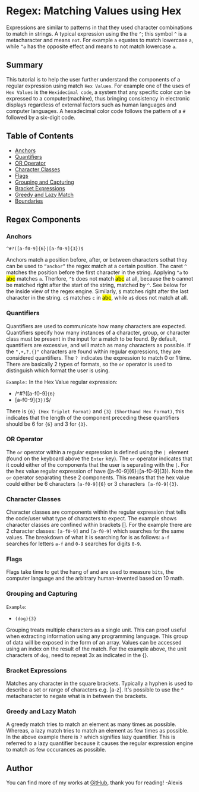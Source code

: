 # Regex: Matching Values using Hex

Expressions are similar to patterns in that they used character combinations to match in strings. A typical expression using the the `^`; this symbol `^` is a metacharacter and means `not`. For example `a` equates to match lowercase `a`, while `^a` has the opposite effect and means to not match lowercase `a`.

## Summary

This tutorial is to help the user further understand the components of a regular expression using match `Hex Values`. For example one of the uses of `Hex Values` is the `Hexidecimal code`, a system that any specific color can be expressed to a computer(machine), thus bringing consistency in electronic displays regardless of external factors such as human languages and computer languages. A hexadecimal color code follows the pattern of a `#` followed by a six-digit code. 

## Table of Contents

- [Anchors](#anchors)
- [Quantifiers](#quantifiers)
- [OR Operator](#or-operator)
- [Character Classes](#character-classes)
- [Flags](#flags)
- [Grouping and Capturing](#grouping-and-capturing)
- [Bracket Expressions](#bracket-expressions)
- [Greedy and Lazy Match](#greedy-and-lazy-match)
- [Boundaries](#boundaries)

## Regex Components

### Anchors
`^#?([a-f0-9]{6}|[a-f0-9]{3})$`

Anchors match a position before, after, or between characters sothat they can be used to `“anchor”` the regex match at a certain position. The caret `^` matches the position before the first character in the string. Applying `^a` to <mark>abc</mark> matches `a`. Therfore, `^b` does not match <mark>abc</mark> at all, because the `b` cannot be matched right after the start of the string, matched by `^`. See below for the inside view of the regex engine. Similarly, `$` matches right after the last character in the string. `c$` matches `c` in <mark>abc</mark>, while `a$` does not match at all.

### Quantifiers
Quantifiers are used to communicate how many characters are expected. Quantifiers specify how many instances of a character, group, or character class must be present in the input for a match to be found. By default, quantifiers are excessive, and will match as many characters as possible. If the `",+,?,{}"` characters are found within regular expressions, they are considered quantifiers. The `? `indicates the expression to match 0 or 1 time. There are basically 2 types of formats, so the `or` operator is used to distinguish which format the user is using.

`Example:`
In the Hex Value regular expression:
- /^#?([a-f0-9]`{6}`
- [a-f0-9]`{3})`$/

There is `{6} (Hex Triplet Format)` and `{3} (Shorthand Hex Format)`, this indicates that the length of the component preceding these quantifiers should be 6 for `{6}` and 3 for `{3}`.

### OR Operator
The `or` operator within a regular expression is defined using the `| `element (found on the keyboard above the `Enter` key). The `or` operator indicates that it could either of the components that the user is separating with the `|`. For the hex value regular expression of have ([a-f0-9]{6}``|``[a-f0-9]{3}). Note the `or` operator separating these 2 components. This means that the hex value could either be 6 characters `[a-f0-9]{6}` or 3 characters` [a-f0-9]{3}`.

### Character Classes
Character classes are components within the regular expression that tells the code/user what type of characters to expect. The example shows character classes are confined within brackets []. For the example there are 2 character classes: `[a-f0-9]` and `[a-f0-9]` which searches for the same values. The breakdown of what it is searching for is as follows: `a-f` searches for letters `a-f` and `0-9` searches for digits `0-9`.

### Flags
Flags take time to get the hang of and are used to measure `bits`, the computer language and the arbitrary human-invented based on 10 math. 

### Grouping and Capturing
`Example`:
- `(dog){3}`

Grouping treats multiple characters as a single unit. This can proof useful when extracting information using any programming language. This group of data will be exposed in the form of an array. Values can be accessed using an index on the result of the match. For the example above, the unit characters of `dog`, need to repeat 3x as indicated in the {}.

### Bracket Expressions
Matches any character in the square brackets. Typically a hyphen is used to describe a set or range of characters e.g. [a-z]. It's possible to use the ^ metacharacter to negate what is in between the brackets.

### Greedy and Lazy Match
A greedy match tries to match an element as many times as possible. Whereas, a lazy match tries to match an element as few times as possible. In the above example there is `?` which signifies lazy quantifier. This is referred to a lazy quantifier because it causes the regular expression engine to match as few occurances as possible. 

## Author

You can find more of my works at [GitHub](https://github.com/alexisn84), thank you for reading! -Alexis